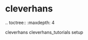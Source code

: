 cleverhans
==========

.. toctree::
   :maxdepth: 4

   cleverhans
   cleverhans_tutorials
   setup
